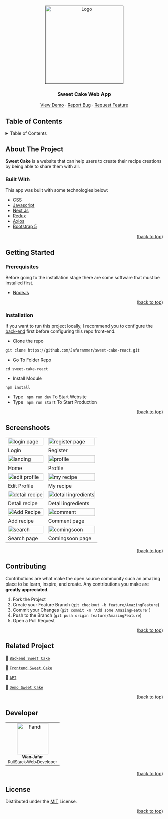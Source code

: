 <div id="top"></div>

<!-- PROJECT LOGO -->
<br />
<div align="center">
  <a href="">
    <img src="https://i.postimg.cc/63Kj4rNw/logo.jpg" alt="Logo" width="250px">
  </a>

  <h3 align="center">Sweet Cake Web App</h3>

  <p align="center">
    <a href="https://sweet-cake-responsive.vercel.app/">View Demo</a>
    ·
    <a href="https://github.com/Jafarammer/sweet-cake-responsive/issues">Report Bug</a>
    ·
    <a href="https://github.com/Jafarammer/sweet-cake-responsive/issues">Request Feature</a>
  </p>
</div>

<!-- TABLE OF CONTENTS -->

## Table of Contents

<details>
  <summary>Table of Contents</summary>
  <ol>
    <li>
      <a href="#about-the-project">About The Project</a>
      <ul>
        <li><a href="#built-with">Built With</a></li>
      </ul>
    </li>
    <li>
      <a href="#getting-started">Getting Started</a>
      <ul>
        <li><a href="#prerequisites">Prerequisites</a></li>
        <li><a href="#installation">Installation</a></li>
      </ul>
    </li>
    <li><a href="#screenshoots">Screenshots</a></li>
    <li><a href="#contributing">Contributing</a></li>
    <li><a href="#related-project">Related Project</a></li>
    <li><a href="#our-team">Contact</a></li>
    <li><a href="#license">License</a></li>
  </ol>
</details>

<!-- ABOUT THE PROJECT -->

## About The Project

**Sweet Cake** is a website that can help users to create their recipe creations by being able to share them with all.

### Built With

This app was built with some technologies below:

- [CSS](https://developer.mozilla.org/en-US/docs/Web/CSS)
- [Javascript](https://www.javascript.com/)
- [Next Js](https://nextjs.org/)
- [Redux](https://nextjs.org/)
- [Axios](https://axios-http.com/)
- [Bootstrap 5](https://getbootstrap.com/)

<p align="right">(<a href="#top">back to top</a>)</p>

<!-- GETTING STARTED -->

## Getting Started

### Prerequisites

Before going to the installation stage there are some software that must be installed first.

- [NodeJs](https://nodejs.org/en/download/)

<p align="right">(<a href="#top">back to top</a>)</p>

### Installation

If you want to run this project locally, I recommend you to configure the [back-end](https://github.com/Jafarammer/sweetCakeChef) first before configuring this repo front-end.

- Clone the repo

```
git clone https://github.com/Jafarammer/sweet-cake-react.git
```

- Go To Folder Repo

```
cd sweet-cake-react
```

- Install Module

```
npm install
```

- Type ` npm run dev` To Start Website
- Type ` npm run start` To Start Production

<p align="right">(<a href="#top">back to top</a>)</p>

## Screenshoots

<p align="center" display=flex>
   
<table>
 
  <tr>
    <td><image src="https://i.postimg.cc/Vv5mMHNF/login-Page.png" alt="login page" width=100%></td>
    <td><image src="https://i.postimg.cc/63mDs69d/register-Page.png" alt="register page" width=100%/></td>
  </tr>
   <tr>
    <td>Login</td>
    <td>Register</td>
  </tr>
  <tr>
    <td><image src="https://i.postimg.cc/7Yj5NXt3/landing.png" alt="landing" width=100%></td>
    <td><image src="https://i.postimg.cc/SRbHQTMs/profile.png" alt="profile" width=100%/></td>
  </tr>
  <tr>
    <td>Home</td>
    <td>Profile</td>
  </tr>
  <tr>
    <td><image src="https://i.postimg.cc/76kNfpmp/edit-Profile.png" alt="edit profile" width=100%/></td>
    <td><image src="https://i.postimg.cc/wTXRB7ST/myRecipe.png" alt="my recipe" width=100%/></td>
  </tr>
  <tr>
    <td>Edit Profile</td>
    <td>My recipe</td>
  </tr>
  <tr>
    <td><image src="https://i.postimg.cc/fTRQVPPt/detail-Recipe.png" alt="detail recipe" width=100%/></td>
    <td><image src="https://i.postimg.cc/2y3TDnH6/detail-Ingredients.png" alt="detail ingredients" width=100%/></td>
  </tr>
  <tr>
    <td>Detail recipe</td>
    <td>Detail ingredients</td>
  </tr>
  <tr>
    <td><image src="https://i.postimg.cc/hGyp3Crw/add-Recipe.png" alt="Add Recipe" width=100%/></td>
    <td><image src="https://i.postimg.cc/Twn5W1p9/comment-Page.png" alt="comment" width=100%/></td>
  </tr>
  <tr>
    <td>Add recipe</td>
    <td>Comment page</td>
  </tr>
  <tr>
    <td><image src="https://i.postimg.cc/mDTB8gmV/search-Page.png" alt="search" width=100%/></td>
    <td><image src="https://i.postimg.cc/SKDvbQyg/coming-Soon-Page.png" alt="comingsoon" width=100%/></td>
  </tr>
  <tr>
    <td>Search page</td>
    <td>Comingsoon page</td>
  </tr>
</table>
      
</p>
<p align="right">(<a href="#top">back to top</a>)</p>

## Contributing

Contributions are what make the open source community such an amazing place to be learn, inspire, and create. Any contributions you make are **greatly appreciated**.

1. Fork the Project
2. Create your Feature Branch (`git checkout -b feature/AmazingFeature`)
3. Commit your Changes (`git commit -m 'Add some AmazingFeature'`)
4. Push to the Branch (`git push origin feature/AmazingFeature`)
5. Open a Pull Request

<p align="right">(<a href="#top">back to top</a>)</p>

## Related Project

:rocket: [`Backend Sweet Cake`](https://github.com/Jafarammer/sweetCakeChef)

:rocket: [`Frontend Sweet Cake`](https://github.com/Jafarammer/sweet-cake-responsive)

:rocket: [`API`](https://sweet-cake-chef.herokuapp.com/)

:rocket: [`Demo Sweet Cake`](https://sweet-cake-responsive.vercel.app/)

<p align="right">(<a href="#top">back to top</a>)</p>

## Developer

<center>
  <table>
    <tr>
      <td align="center">
        <a href="https://github.com/Jafarammer">
          <img width="100" src="https://avatars.githubusercontent.com/u/73752464?v=4" alt="Fandi"><br/>
          <sub><b>Wan Jafar</b></sub> <br/>
          <sub>FullStack Web Developer</sub>
        </a>
      </td>
  </table>
</center>

<p align="right">(<a href="#top">back to top</a>)</p>

## License

Distributed under the [MIT](/LICENSE) License.

<p align="right">(<a href="#top">back to top</a>)</p>
